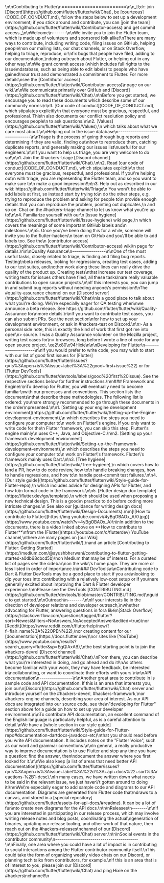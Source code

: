 <!-- when editing this file also update https://github.com/flutter/.github/blob/main/CONTRIBUTING.md -->\n\nContributing to Flutter\n=======================\n\n_tl;dr: join [Discord](https://github.com/flutter/flutter/wiki/Chat), be [courteous](CODE_OF_CONDUCT.md), follow the steps below to set up a development environment; if you stick around and contribute, you can [join the team](https://github.com/flutter/flutter/wiki/Contributor-access) and get commit access._\n\nWelcome\n-------\n\nWe invite you to join the Flutter team, which is made up of volunteers and sponsored folk alike!\nThere are many ways to contribute, including writing code, filing issues on GitHub, helping people\non our mailing lists, our chat channels, or on Stack Overflow, helping to triage, reproduce, or\nfix bugs that people have filed, adding to our documentation,\ndoing outreach about Flutter, or helping out in any other way.\n\nWe grant commit access (which includes full rights to the issue\ndatabase, such as being able to edit labels) to people who have gained\nour trust and demonstrated a commitment to Flutter. For more details\nsee the [Contributor access](https://github.com/flutter/flutter/wiki/Contributor-access)\npage on our wiki.\n\nWe communicate primarily over GitHub and [Discord](https://github.com/flutter/flutter/wiki/Chat).\n\nBefore you get started, we encourage you to read these documents which describe some of our community norms:\n\n1. [Our code of conduct](CODE_OF_CONDUCT.md), which stipulates explicitly\n   that everyone must be gracious, respectful, and professional. This\n   also documents our conflict resolution policy and encourages people\n   to ask questions.\n\n2. [Values](https://github.com/flutter/flutter/wiki/Values),\n   which talks about what we care most about.\n\nHelping out in the issue database\n---------------------------------\n\nTriage is the process of going through bug reports and determining if they are valid, finding out\nhow to reproduce them, catching duplicate reports, and generally making our issues list\nuseful for our engineers.\n\nIf you want to help us triage, you are very welcome to do so!\n\n1. Join the #hackers-triage [Discord channel](https://github.com/flutter/flutter/wiki/Chat).\n\n2. Read [our code of conduct](CODE_OF_CONDUCT.md), which stipulates explicitly\n   that everyone must be gracious, respectful, and professional. If you\'re helping out\n   with triage, you are representing the Flutter team, and so you want to make sure to\n   make a good impression!\n\n3. Help out as described in our wiki: https://github.com/flutter/flutter/wiki/Triage\n   You won\'t be able to add labels at first, so instead start by trying to\n   do the other steps, e.g. trying to reproduce the problem and asking for people to\n   provide enough details that you can reproduce the problem, pointing out duplicates,\n   and so on. Chat on the #hackers-triage channel to let us know what you\'re up to!\n\n4. Familiarize yourself with our\n   [issue hygiene](https://github.com/flutter/flutter/wiki/Issue-hygiene) wiki page,\n   which covers the meanings of some important GitHub labels and\n   milestones.\n\n5. Once you\'ve been doing this for a while, someone will invite you to the flutter-hackers\n   team on GitHub and you\'ll be able to add labels too. See the\n   [contributor access](https://github.com/flutter/flutter/wiki/Contributor-access) wiki\n   page for details.\n\n\nQuality Assurance\n-----------------\n\nOne of the most useful tasks, closely related to triage, is finding and filing bug reports. Testing\nbeta releases, looking for regressions, creating test cases, adding to our test suites, and\nother work along these lines can really drive the quality of the product up. Creating tests\nthat increase our test coverage, writing tests for issues others have filed, all these tasks\nare really valuable contributions to open source projects.\n\nIf this interests you, you can jump in and submit bug reports without needing anyone\'s permission!\nThe #quality-assurance channel on our [Discord server](https://github.com/flutter/flutter/wiki/Chat)\nis a good place to talk about what you\'re doing. We\'re especially eager for QA testing when\nwe announce a beta release. See https://github.com/flutter/flutter/wiki/Quality-Assurance for\nmore details.\n\nIf you want to contribute test cases, you can also submit PRs. See the next section\nfor how to set up your development environment, or ask in #hackers-test on Discord.\n\n> As a personal side note, this is exactly the kind of work that first got me into open\n> source. I was a Quality Assurance volunteer on the Mozilla project, writing test cases for\n> browsers, long before I wrote a line of code for any open source project. \xe2\x80\x94Hixie\n\n\nDeveloping for Flutter\n----------------------\n\nIf you would prefer to write code, you may wish to start with our list of good first issues for [Flutter](https://github.com/flutter/flutter/issues?q=is%3Aopen+is%3Aissue+label%3A%22good+first+issue%22) or for [Flutter DevTools](https://github.com/flutter/devtools/labels/good%20first%20issue). See the respective sections below for further instructions.\n\n### Framework and Engine\n\nTo develop for Flutter, you will eventually need to become familiar\nwith our processes and conventions. This section lists the documents\nthat describe these methodologies. The following list is ordered: you\nare strongly recommended to go through these documents in the order\npresented.\n\n1. [Setting up your engine development environment](https://github.com/flutter/flutter/wiki/Setting-up-the-Engine-development-environment),\n   which describes the steps you need to configure your computer to\n   work on Flutter\'s engine. If you only want to write code for the\n   Flutter framework, you can skip this step. Flutter\'s engine mainly\n   uses C++, Java, and Objective-C.\n\n2. [Setting up your framework development environment](https://github.com/flutter/flutter/wiki/Setting-up-the-Framework-development-environment),\n   which describes the steps you need to configure your computer to\n   work on Flutter\'s framework. Flutter\'s framework mainly uses Dart.\n\n3. [Tree hygiene](https://github.com/flutter/flutter/wiki/Tree-hygiene),\n   which covers how to land a PR, how to do code review, how to\n   handle breaking changes, how to handle regressions, and how to\n   handle post-commit test failures.\n\n4. [Our style guide](https://github.com/flutter/flutter/wiki/Style-guide-for-Flutter-repo),\n   which includes advice for designing APIs for Flutter, and how to\n   format code in the framework.\n\n5. [Flutter design doc template](https://flutter.dev/go/template),\n   which should be used when proposing a new technical design.  This is a good\n   practice to do before coding more intricate changes.\n   See also our [guidance for writing design docs](https://github.com/flutter/flutter/wiki/Design-Documents).\n\n[![How to contribute to Flutter](https://img.youtube.com/vi/4yBgOBAOx_A/0.jpg)](https://www.youtube.com/watch?v=4yBgOBAOx_A)\n\nIn addition to the documents, there is a video linked above on **How to contribute to Flutter**\nfrom the [Flutter](https://youtube.com/c/flutterdev) YouTube channel,\nthere are many pages on [our Wiki](https://github.com/flutter/flutter/wiki/),\nand an article [Contributing to Flutter: Getting Started](https://medium.com/@ayushbherwani/contributing-to-flutter-getting-started-a0db68cbcd5b)\non Medium that may be of interest. For a curated list of pages see the sidebar\non the wiki\'s home page. They are more or less listed in order of importance.\n\n### DevTools\n\nContributing code to Dart & Flutter DevTools may be a good place to start if you are\nlooking to dip your toes into contributing with a relatively low-cost setup or if you\nare generally excited about improving the Dart & Flutter developer experience.\n\nPlease see the DevTools [CONTRIBUTING.md](https://github.com/flutter/devtools/blob/master/CONTRIBUTING.md)\nguide to get started.\n\nOutreach\n--------\n\nIf your interests lie in the direction of developer relations and developer outreach,\nwhether advocating for Flutter, answering questions in fora like\n[Stack Overflow](https://stackoverflow.com/questions/tagged/flutter?sort=Newest&filters=NoAnswers,NoAcceptedAnswer&edited=true)\nor [Reddit](https://www.reddit.com/r/flutterhelp/new/?f=flair_name%3A%22OPEN%22),\nor creating content for our [documentation](https://docs.flutter.dev/)\nor sites like [YouTube](https://www.youtube.com/results?search_query=flutter&sp=EgQIAxAB),\nthe best starting point is to join the #hackers-devrel [Discord channel](https://github.com/flutter/flutter/wiki/Chat).\nFrom there, you can describe what you\'re interested in doing, and go ahead and do it!\nAs others become familiar with your work, they may have feedback, be interested in\ncollaborating, or want to coordinate their efforts with yours.\n\n\nAPI documentation\n-----------------\n\nAnother great area to contribute in is sample code and API documentation. If this is an area that interests you, join our\n[Discord](https://github.com/flutter/flutter/wiki/Chat) server and introduce yourself on the #hackers-deverl, #hackers-framework,\nor #hackers-engine channels, describing your area of interest. As our API docs are integrated into our source code, see the\n"developing for Flutter" section above for a guide on how to set up your developer environment.\n\nTo contribute API documentation, an excellent command of the English language is particularly helpful, as is a careful attention to detail.\nWe have a [whole section in our style guide](https://github.com/flutter/flutter/wiki/Style-guide-for-Flutter-repo#documentation-dartdocs-javadocs-etc)\nthat you should read before you write API documentation. It includes notes on the "Flutter Voice", such as our word and grammar conventions.\n\nIn general, a really productive way to improve documentation is to use Flutter and stop any time you have a question: find the answer, then\ndocument the answer where you first looked for it.\n\nWe also keep [a list of areas that need better API documentation](https://github.com/flutter/flutter/issues?q=is%3Aopen+is%3Aissue+label%3A%22d%3A+api+docs%22+sort%3Areactions-%2B1-desc).\nIn many cases, we have written down what needs to be said in the relevant issue, we just haven\'t gotten around to doing it!\n\nWe\'re especially eager to add sample code and diagrams to our API documentation. Diagrams are generated from Flutter code that\ndraws to a canvas, and stored in a [special repository](https://github.com/flutter/assets-for-api-docs/#readme). It can be a lot of fun\nto create new diagrams for the API docs.\n\n\nReleases\n--------\n\nIf you are interested in participating in our release process, which may involve writing release notes and blog posts, coordinating the actual\ngeneration of binaries, updating our release tooling, and other work of that nature, then reach out on the #hackers-releases\nchannel of our [Discord](https://github.com/flutter/flutter/wiki/Chat) server.\n\n\nSocial events in the contributor community\n------------------------------------------\n\nFinally, one area where you could have a lot of impact is in contributing to social interactions among the Flutter contributor community itself.\nThis could take the form of organizing weekly video chats on our Discord, or planning tech talks from contributors, for example.\nIf this is an area that is of interest to you, please join our [Discord](https://github.com/flutter/flutter/wiki/Chat) and ping Hixie on the #hackers\nchannel!\n